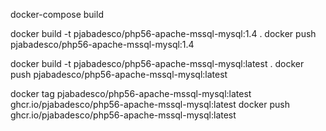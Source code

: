 docker-compose build

docker build -t pjabadesco/php56-apache-mssql-mysql:1.4 .
docker push pjabadesco/php56-apache-mssql-mysql:1.4

docker build -t pjabadesco/php56-apache-mssql-mysql:latest .
docker push pjabadesco/php56-apache-mssql-mysql:latest

docker tag pjabadesco/php56-apache-mssql-mysql:latest ghcr.io/pjabadesco/php56-apache-mssql-mysql:latest
docker push ghcr.io/pjabadesco/php56-apache-mssql-mysql:latest
